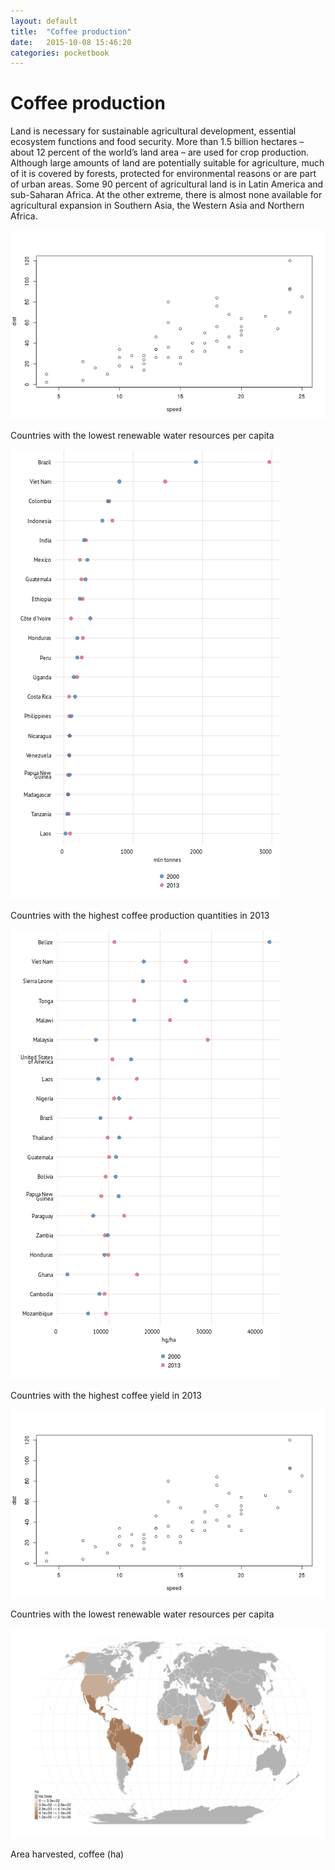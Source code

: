 ```yaml
---
layout: default
title:  "Coffee production"
date:   2015-10-08 15:46:20
categories: pocketbook
---
```








<h1> Coffee production </h1> 
<p>Land is necessary for sustainable agricultural development, essential ecosystem functions and food security. More than 1.5 billion hectares – about 12 percent of the world’s land area – are used for crop production. Although large amounts of land are potentially suitable for agriculture, much of it is covered by forests, protected for environmental reasons or are part of urban areas. Some 90 percent of agricultural land is in Latin America and sub-Saharan Africa. At the other extreme, there is almost none available for agricultural expansion in Southern Asia, the Western Asia and Northern Africa.</p> 






![plot of chunk P6coffeeprodTOPRIGHT](figure/P6coffeeprodTOPRIGHT-1.png) </br> <p class='caption'>Countries with the lowest renewable water resources per capita</p>


![plot of chunk P6coffeeprodLEFT](figure/P6coffeeprodLEFT-1.png) </br> <p class='caption'>Countries with the highest coffee production quantities in 2013</p>

![plot of chunk P6coffeeprodRIGHT](figure/P6coffeeprodRIGHT-1.png) </br> <p class='caption'>Countries with the highest coffee yield in 2013</p>


![plot of chunk P6coffeeprodBOTTOM](figure/P6coffeeprodBOTTOM-1.png) </br> <p class='caption'>Countries with the lowest renewable water resources per capita</p>


![plot of chunk P6coffeeprodMAP](figure/P6coffeeprodMAP-1.png) </br> <p class='caption'>Area harvested, coffee (ha)</p>
